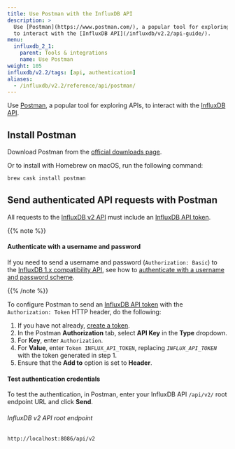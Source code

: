 ```yaml
---
title: Use Postman with the InfluxDB API
description: >
  Use [Postman](https://www.postman.com/), a popular tool for exploring APIs,
  to interact with the [InfluxDB API](/influxdb/v2.2/api-guide/).
menu:
  influxdb_2_1:
    parent: Tools & integrations
    name: Use Postman
weight: 105
influxdb/v2.2/tags: [api, authentication]
aliases:
  - /influxdb/v2.2/reference/api/postman/
---
```


Use [Postman](https://www.postman.com/), a popular tool for exploring APIs,
to interact with the [InfluxDB API](/influxdb/v2.2/api-guide/).

## Install Postman

Download Postman from the [official downloads page](https://www.postman.com/downloads/).

Or to install with Homebrew on macOS, run the following command:

```sh
brew cask install postman
```

## Send authenticated API requests with Postman

All requests to the [InfluxDB v2 API](/influxdb/v2.2/api-guide/) must include an [InfluxDB API token](/influxdb/v2.2/security/tokens/).

{{% note %}}

#### Authenticate with a username and password

If you need to send a username and password (`Authorization: Basic`) to the [InfluxDB 1.x compatibility API](/influxdb/v2.2/reference/api/influxdb-1x/), see how to [authenticate with a username and password scheme](/influxdb/v2.2/reference/api/influxdb-1x/#authenticate-with-the-token-scheme).

{{% /note %}}

To configure Postman to send an [InfluxDB API token](/influxdb/v2.2/security/tokens/) with the `Authorization: Token` HTTP header, do the following:

1. If you have not already, [create a token](/influxdb/v2.2/security/tokens/create-token/).
2. In the Postman **Authorization** tab, select **API Key** in the **Type** dropdown.
3. For **Key**, enter `Authorization`.
4. For **Value**, enter `Token INFLUX_API_TOKEN`, replacing *`INFLUX_API_TOKEN`* with the token generated in step 1.
5. Ensure that the **Add to** option is set to **Header**.

#### Test authentication credentials

To test the authentication, in Postman, enter your InfluxDB API `/api/v2/` root endpoint URL and click **Send**.

###### InfluxDB v2 API root endpoint

```sh
http://localhost:8086/api/v2
```
